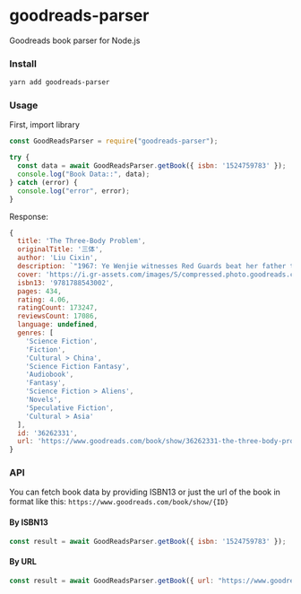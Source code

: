 # goodreads-parser

Goodreads book parser for Node.js

### Install

```bash
yarn add goodreads-parser
```

### Usage

First, import library

```js
const GoodReadsParser = require("goodreads-parser");

try {
  const data = await GoodReadsParser.getBook({ isbn: '1524759783' });
  console.log("Book Data::", data);
} catch (error) {
  console.log("error", error);
}
```

Response:

```js
{
  title: 'The Three-Body Problem',
  originalTitle: '三体',
  author: 'Liu Cixin',
  description: `"1967: Ye Wenjie witnesses Red Guards beat her father to death during China's Cultural Revolution. This singular event will shape not only the rest of her life but also the future of mankind.<br><br>Four decades later, Beijing police ask nanotech engineer Wang Miao to infiltrate a secretive cabal of scientists after a spate of inexplicable suicides. Wang's investigation will lead him to a mysterious online game and immerse him in a virtual world ruled by the intractable and unpredicatable interaction of its three suns.<br><br>This is the Three-Body Problem and it is the key to everything: the key to the scientists' deaths, the key to a conspiracy that spans light-years and the key to the extinction-level threat humanity now faces."`,
  cover: 'https://i.gr-assets.com/images/S/compressed.photo.goodreads.com/books/1545742427l/36262331._SY475_.jpg',
  isbn13: '9781788543002',
  pages: 434,
  rating: 4.06,
  ratingCount: 173247,
  reviewsCount: 17086,
  language: undefined,
  genres: [
    'Science Fiction',
    'Fiction',
    'Cultural > China',
    'Science Fiction Fantasy',
    'Audiobook',
    'Fantasy',
    'Science Fiction > Aliens',
    'Novels',
    'Speculative Fiction',
    'Cultural > Asia'
  ],
  id: '36262331',
  url: 'https://www.goodreads.com/book/show/36262331-the-three-body-problem'
}
```

### API

You can fetch book data by providing ISBN13 or just the url of the book in format like this: `https://www.goodreads.com/book/show/{ID}`

#### By ISBN13

```js
const result = await GoodReadsParser.getBook({ isbn: '1524759783' });
```

#### By URL

```js
const result = await GoodReadsParser.getBook({ url: "https://www.goodreads.com/book/show/36262331-the-three-body-problem" });
```
